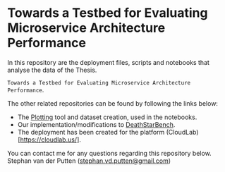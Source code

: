 # Towards a Testbed for Evaluating Microservice Architecture Performance

In this repository are the deployment files, scripts and notebooks that analyse the data of the Thesis.

`Towards a Testbed for Evaluating Microservice Architecture Performance`.

The other related repositories can be found by following the links below:
- The [Plotting](https://github.com/Stvdputten/hdr-plot) tool and dataset creation, used in the notebooks.
- Our implementation/modifications to [DeathStarBench](https://github.com/Stvdputten/DeathStarBench).
- The deployment has been created for the platform (CloudLab)[https://cloudlab.us/].

You can contact me for any questions regarding this repository below.
Stephan van der Putten (stephan.vd.putten@gmail.com)
